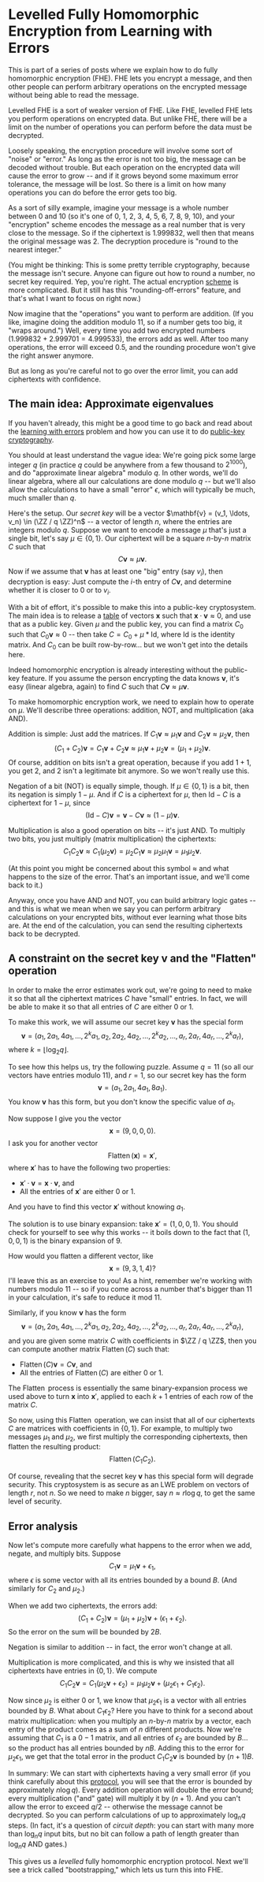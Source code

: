 $\newcommand{\ZZ}{\mathbb{Z}}$

# Levelled Fully Homomorphic Encryption from Learning with Errors

This is part of a series of posts where we explain how to do fully homomorphic encryption (FHE). FHE lets you encrypt a message, and then other people can perform arbitrary operations on the encrypted message without being able to read the message.

Levelled FHE is a sort of weaker version of FHE. Like FHE, levelled FHE lets you perform operations on encrypted data. But unlike FHE, there will be a limit on the number of operations you can perform before the data must be decrypted.

Loosely speaking, the encryption procedure will involve some sort of "noise" or "error." As long as the error is not too big, the message can be decoded without trouble. But each operation on the encrypted data will cause the error to grow -- and if it grows beyond some maximum error tolerance, the message will be lost. So there is a limit on how many operations you can do before the error gets too big.

As a sort of silly example, imagine your message is a whole number between 0 and 10 (so it's one of 0, 1, 2, 3, 4, 5, 6, 7, 8, 9, 10), and your "encryption" scheme encodes the message as a real number that is very close to the message. So if the ciphertext is 1.999832, well then that means the original message was 2. The decryption procedure is "round to the nearest integer."

(You might be thinking: This is some pretty terrible cryptography, because the message isn't secure. Anyone can figure out how to round a number, no secret key required. Yep, you're right. The actual encryption [scheme](https://hackmd.io/mQB8_nWPTm-Kyua7QgNLNw) is more complicated. But it still has this "rounding-off-errors" feature, and that's what I want to focus on right now.)

Now imagine that the "operations" you want to perform are addition. (If you like, imagine doing the addition modulo 11, so if a number gets too big, it "wraps around.") Well, every time you add two encrypted numbers ($1.999832 + 2.999701 = 4.999533$), the errors add as well. After too many operations, the error will exceed $0.5$, and the rounding procedure won't give the right answer anymore.

But as long as you're careful not to go over the error limit, you can add ciphertexts with confidence.

## The main idea: Approximate eigenvalues

If you haven't already, this might be a good time to go back and read about the [learning with errors](https://notes.0xparc.org/notes/learning-with-errors-exercise) problem and how you can use it to do [public-key cryptography](https://hackmd.io/mQB8_nWPTm-Kyua7QgNLNw).

You should at least understand the vague idea: We're going pick some large integer $q$ (in practice $q$ could be anywhere from a few thousand to $2^{1000}$), and do "approximate linear algebra" modulo $q$. In other words, we'll do linear algebra, where all our calculations are done modulo $q$ -- but we'll also allow the calculations to have a small "error" $\epsilon$, which will typically be much, much smaller than $q$.

Here's the setup. Our _secret key_ will be a vector $\mathbf{v} = (v_1, \ldots, v_n) \in (\ZZ / q \ZZ)^n$ -- a vector of length $n$, where the entries are integers modulo $q$. Suppose we want to encode a message $\mu$ that's just a single bit, let's say $\mu \in \{0, 1\}$. Our ciphertext will be a square $n$-by-$n$ matrix $C$ such that $$C \mathbf{v} \approx \mu \mathbf{v}.$$ Now if we assume that $\mathbf{v}$ has at least one "big" entry (say $v_i$), then decryption is easy: Just compute the $i$-th entry of $C \mathbf{v}$, and determine whether it is closer to $0$ or to $v_i$.

With a bit of effort, it's possible to make this into a public-key cryptosystem. The main idea is to release a [table](https://hackmd.io/mQB8_nWPTm-Kyua7QgNLNw) of vectors $\mathbf{x}$ such that $\mathbf{x} \cdot \mathbf{v} \approx 0$, and use that as a public key. Given $\mu$ and the public key, you can find a matrix $C_0$ such that $C_0 \mathbf{v} \approx 0$ -- then take $C = C_0 + \mu *\mathrm{Id}$, where $\mathrm{Id}$ is the identity matrix. And $C_0$ can be built row-by-row... but we won't get into the details here.

Indeed homomorphic encryption is already interesting without the public-key feature. If you assume the person encrypting the data knows $\mathbf{v}$, it's easy (linear algebra, again) to find $C$ such that $C \mathbf{v} \approx \mu \mathbf{v}$.

To make homomorphic encryption work, we need to explain how to operate on $\mu$. We'll describe three operations: addition, NOT, and multiplication (aka AND).

Addition is simple: Just add the matrices. If $C_1 \mathbf{v} \approx \mu_1 \mathbf{v}$ and $C_2 \mathbf{v} \approx \mu_2 \mathbf{v}$, then $$(C_1 + C_2) \mathbf{v} = C_1 \mathbf{v} + C_2 \mathbf{v} \approx \mu_1 \mathbf{v} + \mu_2 \mathbf{v} = (\mu_1 + \mu_2) \mathbf{v}.$$ Of course, addition on bits isn't a great operation, because if you add $1+1$, you get $2$, and $2$ isn't a legitimate bit anymore. So we won't really use this.

Negation of a bit (NOT) is equally simple, though. If $\mu \in \{0, 1 \}$ is a bit, then its negation is simply $1 - \mu$. And if $C$ is a ciphertext for $\mu$, then $\mathrm{Id} - C$ is a ciphertext for $1 - \mu$, since $$(\mathrm{Id} - C) \mathbf{v} = \mathbf{v} - C \mathbf{v} \approx (1 - \mu) \mathbf{v}.$$

Multiplication is also a good operation on bits -- it's just AND. To multiply two bits, you just multiply (matrix multiplication) the ciphertexts: $$C_1 C_2 \mathbf{v} \approx C_1 (\mu_2 \mathbf{v}) = \mu_2 C_1 \mathbf{v} \approx \mu_2 \mu_1 \mathbf{v} = \mu_1 \mu_2 \mathbf{v}.$$

(At this point you might be concerned about this symbol $\approx$ and what happens to the size of the error. That's an important issue, and we'll come back to it.)

Anyway, once you have AND and NOT, you can build arbitrary logic gates -- and this is what we mean when we say you can perform arbitrary calculations on your encrypted bits, without ever learning what those bits are. At the end of the calculation, you can send the resulting ciphertexts back to be decrypted.

## A constraint on the secret key $\mathbf{v}$ and the "Flatten" operation

In order to make the error estimates work out, we're going to need to make it so that all the ciphertext matrices $C$ have "small" entries. In fact, we will be able to make it so that all entries of $C$ are either $0$ or $1$.

To make this work, we will assume our secret key $\mathbf{v}$ has the special form $$\mathbf{v} = (a_1, 2 a_1, 4 a_1, \ldots, 2^k a_1, a_2, 2 a_2, 4 a_2, \ldots, 2^k a_2, \ldots, a_r, 2 a_r, 4 a_r, \ldots, 2^k a_r),$$ where $k = \left \lfloor \log_2 q \right \rfloor$.

To see how this helps us, try the following puzzle. Assume $q = 11$ (so all our vectors have entries modulo 11), and $r = 1$, so our secret key has the form $$\mathbf{v} = (a_1, 2 a_1, 4 a_1, 8 a_1).$$ You know $\mathbf{v}$ has this form, but you don't know the specific value of $a_1$.

Now suppose I give you the vector $$\mathbf{x} = (9, 0, 0, 0).$$ I ask you for another vector $$\operatorname{Flatten}(\mathbf{x}) = \mathbf{x}',$$ where $\mathbf{x}'$ has to have the following two properties:

- $\mathbf{x}' \cdot \mathbf{v} = \mathbf{x} \cdot \mathbf{v}$, and
- All the entries of $\mathbf{x}'$ are either 0 or 1.

And you have to find this vector $\mathbf{x}'$ without knowing $a_1$.

The solution is to use binary expansion: take $\mathbf{x}' = (1, 0, 0, 1)$. You should check for yourself to see why this works -- it boils down to the fact that $(1, 0, 0, 1)$ is the binary expansion of $9$.

How would you flatten a different vector, like $$\mathbf{x} = (9, 3, 1, 4)?$$ I'll leave this as an exercise to you! As a hint, remember we're working with numbers modulo 11 -- so if you come across a number that's bigger than 11 in your calculation, it's safe to reduce it mod 11.

Similarly, if you know $\mathbf{v}$ has the form $$\mathbf{v} = (a_1, 2 a_1, 4 a_1, \ldots, 2^k a_1, a_2, 2 a_2, 4 a_2, \ldots, 2^k a_2, \ldots, a_r, 2 a_r, 4 a_r, \ldots, 2^k a_r),$$ and you are given some matrix $C$ with coefficients in $\ZZ / q \ZZ$, then you can compute another matrix $\operatorname{Flatten}(C)$ such that:

- $\operatorname{Flatten}(C) \mathbf{v} = C \mathbf{v}$, and
- All the entries of $\operatorname{Flatten}(C)$ are either 0 or 1.

The $\operatorname{Flatten}$ process is essentially the same binary-expansion process we used above to turn $\mathbf{x}$ into $\mathbf{x}'$, applied to each $k+1$ entries of each row of the matrix $C$.

So now, using this $\operatorname{Flatten}$ operation, we can insist that all of our ciphertexts $C$ are matrices with coefficients in $\{0, 1\}$. For example, to multiply two messages $\mu_1$ and $\mu_2$, we first multiply the corresponding ciphertexts, then flatten the resulting product: $$\operatorname{Flatten}(C_1 C_2).$$

Of course, revealing that the secret key $\mathbf{v}$ has this special form will degrade security. This cryptosystem is as secure as an LWE problem on vectors of length $r$, not $n$. So we need to make $n$ bigger, say $n \approx r \log q$, to get the same level of security.

## Error analysis

Now let's compute more carefully what happens to the error when we add, negate, and multiply bits. Suppose $$C_1 \mathbf{v} = \mu_1 \mathbf{v} + \epsilon_1,$$ where $\epsilon$ is some vector with all its entries bounded by a bound $B$. (And similarly for $C_2$ and $\mu_2$.)

When we add two ciphertexts, the errors add: $$(C_1 + C_2) \mathbf{v} = (\mu_1 + \mu_2) \mathbf{v} + (\epsilon_1 + \epsilon_2).$$ So the error on the sum will be bounded by $2B$.

Negation is similar to addition -- in fact, the error won't change at all.

Multiplication is more complicated, and this is why we insisted that all ciphertexts have entries in $\{0, 1\}$. We compute $$C_1 C_2 \mathbf{v} = C_1 (\mu_2 \mathbf{v} + \epsilon_2) = \mu_1 \mu_2 \mathbf{v} + (\mu_2 \epsilon_1 + C_1 \epsilon_2).$$

Now since $\mu_2$ is either $0$ or $1$, we know that $\mu_2 \epsilon_1$ is a vector with all entries bounded by $B$. What about $C_1 \epsilon_2$? Here you have to think for a second about matrix multiplication: when you multiply an $n$-by-$n$ matrix by a vector, each entry of the product comes as a sum of $n$ different products. Now we're assuming that $C_1$ is a $0-1$ matrix, and all entries of $\epsilon_2$ are bounded by $B$... so the product has all entries bounded by $nB$. Adding this to the error for $\mu_2 \epsilon_1$, we get that the total error in the product $C_1 C_2 \mathbf{v}$ is bounded by $(n+1)B$.

In summary: We can start with ciphertexts having a very small error (if you think carefully about this [protocol](https://hackmd.io/mQB8_nWPTm-Kyua7QgNLNw), you will see that the error is bounded by approximately $n \log q$). Every addition operation will double the error bound; every multiplication ("and" gate) will multiply it by $(n+1)$. And you can't allow the error to exceed $q/2$ -- otherwise the message cannot be decrypted. So you can perform calculations of up to approximately $\log_n q$ steps. (In fact, it's a question of _circuit depth_: you can start with many more than $\log_n q$ input bits, but no bit can follow a path of length greater than $\log_n q$ AND gates.)

This gives us a _levelled_ fully homomorphic encryption protocol. Next we'll see a trick called "bootstrapping," which lets us turn this into FHE.

